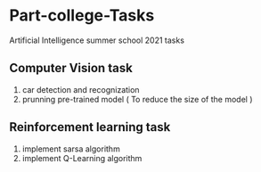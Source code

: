 # Part-college-Tasks
Artificial Intelligence summer school 2021 tasks


## Computer Vision task
1. car detection and recognization
2. prunning pre-trained model ( To reduce the size of the model )

## Reinforcement learning task
1. implement sarsa algorithm
2. implement Q-Learning algorithm
